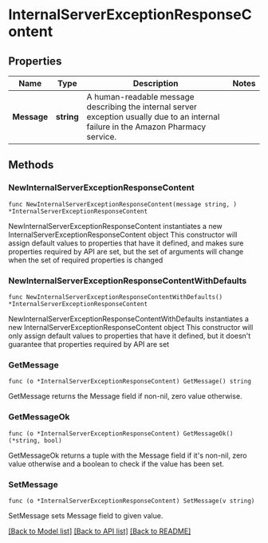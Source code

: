 # InternalServerExceptionResponseContent

## Properties

Name | Type | Description | Notes
------------ | ------------- | ------------- | -------------
**Message** | **string** | A human-readable message describing the internal server exception usually due to an internal failure in the Amazon Pharmacy service. | 

## Methods

### NewInternalServerExceptionResponseContent

`func NewInternalServerExceptionResponseContent(message string, ) *InternalServerExceptionResponseContent`

NewInternalServerExceptionResponseContent instantiates a new InternalServerExceptionResponseContent object
This constructor will assign default values to properties that have it defined,
and makes sure properties required by API are set, but the set of arguments
will change when the set of required properties is changed

### NewInternalServerExceptionResponseContentWithDefaults

`func NewInternalServerExceptionResponseContentWithDefaults() *InternalServerExceptionResponseContent`

NewInternalServerExceptionResponseContentWithDefaults instantiates a new InternalServerExceptionResponseContent object
This constructor will only assign default values to properties that have it defined,
but it doesn't guarantee that properties required by API are set

### GetMessage

`func (o *InternalServerExceptionResponseContent) GetMessage() string`

GetMessage returns the Message field if non-nil, zero value otherwise.

### GetMessageOk

`func (o *InternalServerExceptionResponseContent) GetMessageOk() (*string, bool)`

GetMessageOk returns a tuple with the Message field if it's non-nil, zero value otherwise
and a boolean to check if the value has been set.

### SetMessage

`func (o *InternalServerExceptionResponseContent) SetMessage(v string)`

SetMessage sets Message field to given value.



[[Back to Model list]](../README.md#documentation-for-models) [[Back to API list]](../README.md#documentation-for-api-endpoints) [[Back to README]](../README.md)


